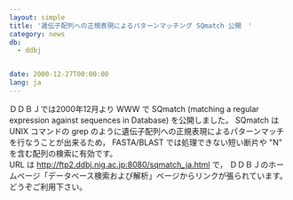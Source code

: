 ```yaml
---
layout: simple
title: '遺伝子配列への正規表現によるパターンマッチング SQmatch 公開　'
category: news
db:
  - ddbj


date: 2000-12-27T00:00:00
lang: ja
---
```


ＤＤＢＪでは2000年12月より WWW で SQmatch (matching a regular expression against sequences in Database) を公開しました。 SQmatch は UNIX コマンドの grep のように遺伝子配列への正規表現によるパターンマッチを行なうことが出来るため， FASTA/BLAST では処理できない短い断片や "N" を含む配列の検索に有効です。<br>URL は http://ftp2.ddbj.nig.ac.jp:8080/sqmatch_ja.html で， ＤＤＢＪのホームページ「データベース検索および解析」ページからリンクが張られています。 どうぞご利用下さい。
